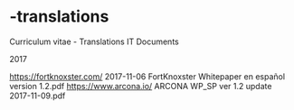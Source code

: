 # -translations
Curriculum vitae -  Translations IT Documents


2017

https://fortknoxster.com/
2017-11-06 FortKnoxster Whitepaper en español version 1.2.pdf
https://www.arcona.io/
ARCONA WP_SP ver 1.2 update 2017-11-09.pdf
